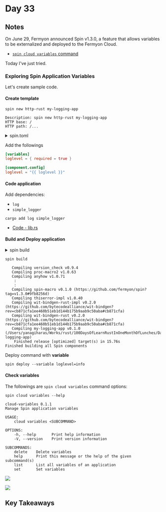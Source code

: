 # Day 33

## Notes

On June 29, Fermyon announced Spin v1.3.0, a feature that allows variables to be externalized and deployed to the Fermyon Cloud.

- [`spin cloud variables` command](https://www.fermyon.com/blog/exploring_variables)

Today I've just tried.

### Exploring Spin Application Variables

Let's create sample code.

#### Create template

```shell
spin new http-rust my-logging-app
```

```shell
Description: spin new http-rust my-logging-app
HTTP base: /
HTTP path: /...
```

<details>
<summary>spin.toml</summary>

```toml
spin_manifest_version = "1"
description = "spin new http-rust my-logging-app"
name = "my-logging-app"
trigger = { type = "http", base = "/" }
version = "0.1.0"

[[component]]
id = "my-logging-app"
source = "target/wasm32-wasi/release/my_logging_app.wasm"
allowed_http_hosts = []
[component.trigger]
route = "/..."
[component.build]
command = "cargo build --target wasm32-wasi --release"
watch = ["src/**/*.rs", "Cargo.toml"]
```

</details>

Add the followings

```toml
[variables]
loglevel = { required = true }
```

```toml
[component.config]
loglevel = "{{ loglevel }}"
```

#### Code application

Add dependencies:

- `log`
- `simple_logger`

```shell
cargo add log simple_logger
```

- [Code - lib.rs](./my-logging-app/src/lib.rs)

#### Build and Deploy application

<details>
<summary>spin build</summary>

```shell
spin build --help

spin-build
Build the Spin application

USAGE:
    spin build [OPTIONS] [--] [UP_ARGS]...

ARGS:
    <UP_ARGS>...

OPTIONS:
    -c, --component-id <COMPONENT_ID>...
            Component ID to build. This can be specified multiple times. The default is all
            components

    -f, --from <APP_MANIFEST_FILE>
            The application to build. This may be a manifest (spin.toml) file, or a directory
            containing a spin.toml file. If omitted, it defaults to "spin.toml" [default: spin.toml]

    -h, --help
            Print help information

    -u, --up
            Run the application after building
```

</details>

```shell
spin build

   Compiling version_check v0.9.4
   Compiling proc-macro2 v1.0.63
   Compiling anyhow v1.0.71
    :
    :
   Compiling spin-macro v0.1.0 (https://github.com/fermyon/spin?tag=v1.3.0#9fb8256d)
   Compiling thiserror-impl v1.0.40
   Compiling wit-bindgen-rust-impl v0.2.0 (https://github.com/bytecodealliance/wit-bindgen?rev=cb871cfa1ee460b51eb1d144b175b9aab9c50aba#cb871cfa)
   Compiling wit-bindgen-rust v0.2.0 (https://github.com/bytecodealliance/wit-bindgen?rev=cb871cfa1ee460b51eb1d144b175b9aab9c50aba#cb871cfa)
   Compiling my-logging-app v0.1.0 (/Users/yanagiharas/Works/rust/100DaysOfLearnRustInOneMonthOfLunches/Day033/my-logging-app)
    Finished release [optimized] target(s) in 15.76s
Finished building all Spin components
```

Deploy command with **variable**

```shell
spin deploy --variable loglevel=info
```

#### Check variables

The followings are `spin cloud variables` command options:

```shell
spin cloud variables --help

cloud-variables 0.1.1
Manage Spin application variables

USAGE:
    cloud variables <SUBCOMMAND>

OPTIONS:
    -h, --help       Print help information
    -V, --version    Print version information

SUBCOMMANDS:
    delete    Delete variables
    help      Print this message or the help of the given subcommand(s)
    list      List all variables of an application
    set       Set variables
```

![](https://github.com/shinyay/100DaysOfLearnRustInOneMonthOfLunches/assets/3072734/20f31c50-a35c-4161-afcb-3e9bea2291a2)

![](https://github.com/shinyay/100DaysOfLearnRustInOneMonthOfLunches/assets/3072734/be26b61b-cad8-482d-887e-ff62c61187d3)

## Key Takeaways
